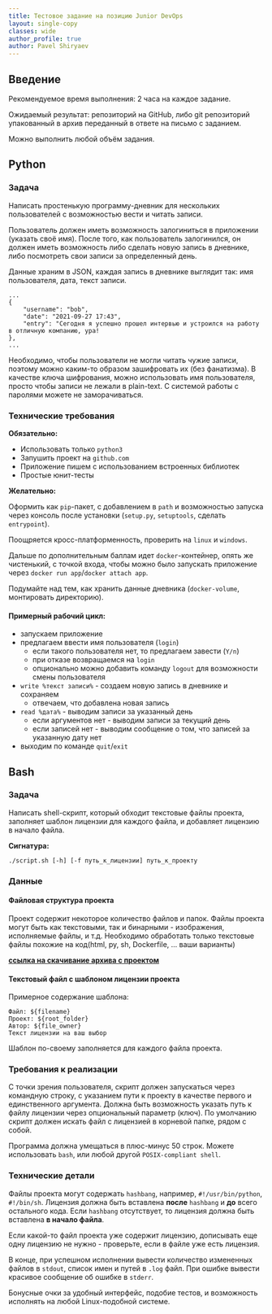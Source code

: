 ```yaml
---
title: Тестовое задание на позицию Junior DevOps
layout: single-copy
classes: wide
author_profile: true
author: Pavel Shiryaev
---
```


## Введение

Рекомендуемое время выполнения: 2 часа на каждое задание.

Ожидаемый результат: репозиторий на GitHub, либо git репозиторий упакованный в архив переданный в ответе на письмо с заданием.

Можно выполнить любой объём задания.

## Python

### Задача

Написать простенькую программу-дневник для нескольких пользователей
с возможностью вести и читать записи.
 
Пользователь должен иметь возможность залогиниться в приложении (указать своё имя).
После того, как пользователь залогинился, он должен иметь возможность либо сделать новую запись в дневнике,
либо посмотреть свои записи за определенный день.

Данные храним в JSON, каждая запись в дневнике выглядит так: имя пользователя, дата, текст записи.

```
...
{
    "username": "bob",
    "date": "2021-09-27 17:43",
    "entry": "Сегодня я успешно прошел интервью и устроился на работу в отличную компанию, ура!
},
...
```

Необходимо, чтобы пользователи не могли читать чужие записи,
поэтому можно каким-то образом зашифровать их (без фанатизма).
В качестве ключа шифрования, можно использовать имя пользователя,
просто чтобы записи не лежали в plain-text. С системой работы с паролями можете не заморачиваться.

### Технические требования

**Обязательно:**

 - Использовать только `python3`
 - Запушить проект на `github.com`
 - Приложение пишем с использованием встроенных библиотек
 - Простые юнит-тесты

**Желательно:**

Оформить как `pip`-пакет, с добавлением в `path` и возможностью запуска через консоль после установки (`setup.py`, `setuptools`, сделать `entrypoint`).

Поощряется кросс-платформенность, проверить на `linux` и `windows`.

Дальше по дополнительным баллам идет `docker`-контейнер, опять же чистенький, с точкой входа,
чтобы можно было запускать приложение через `docker run app`/`docker attach app`.

Подумайте над тем, как хранить данные дневника (`docker-volume`, монтировать директорию).

#### Примерный рабочий цикл:
 - запускаем приложение
 - предлагаем ввести имя пользователя (`login`)
   - если такого пользователя нет, то предлагаем завести (`Y/n`)
   - при отказе возвращаемся на `login`
   - опционально можно добавить команду `logout` для возможности смены пользователя
 - `write %текст записи%` - создаем новую запись в дневнике и сохраняем
   - отвечаем, что добавлена новая запись
 - `read %дата%` - выводим записи за указанный день
   - если аргументов нет - выводим записи за текущий день
   - если записей нет - выводим сообщение о том, что записей за указанную дату нет
 - выходим по команде `quit`/`exit`
 
## Bash

### Задача

Написать shell-скрипт, который обходит текстовые файлы проекта,
заполняет шаблон лицензии для каждого файла, и добавляет лицензию в начало файла.

**Сигнатура:**

```
./script.sh [-h] [-f путь_к_лицензии] путь_к_проекту
``` 

### Данные

#### Файловая структура проекта

Проект содержит некоторое количество файлов и папок.
Файлы проекта могут быть как текстовыми, так и бинарными - изображения, исполняемые файлы, и т.д.
Необходимо обработать только текстовые файлы похожие на код(html, py, sh, Dockerfile, ... ваши варианты)

[**ссылка на скачивание архива с проектом**](Cufflinks-master.tar.gz)

#### Текстовый файл с шаблоном лицензии проекта

Примерное содержание шаблона:

    Файл: ${filename}
    Проект: ${root_folder}
    Автор: ${file_owner}
    Текст лицензии на ваш выбор

Шаблон по-своему заполняется для каждого файла проекта.

### Требования к реализации

C точки зрения пользователя, скрипт должен запускаться через командную строку,
c указанием пути к проекту в качестве первого и единственного аргумента.
Должна быть возможность указать путь к файлу лицензии через опциональный параметр (ключ).
По умолчанию скрипт должен искать файл с лицензией в корневой папке, рядом с собой.

Программа должна умещаться в плюс-минус 50 строк.
Можете использовать `bash`, или любой другой `POSIX-compliant shell`.

### Технические детали 

Файлы проекта могут содержать `hashbang`, например, `#!/usr/bin/python`, `#!/bin/sh`.
Лицензия должна быть вставлена **после** `hashbang` и **до** всего остального кода.
Если `hashbang` отсутствует, то лицензия должна быть вставлена **в начало файла**.

Если какой-то файл проекта уже содержит лицензию, дописывать еще одну лицензию не нужно -
проверьте, если в файле уже есть лицензия.

В конце, при успешном исполнении вывести количество измененных файлов в `stdout`, список имен и путей в `.log` файл.
При ошибке вывести красивое сообщение об ошибке в `stderr`.

Бонусные очки за удобный интерфейс, подобие тестов, и возможность исполнять на любой Linux-подобной системе.


